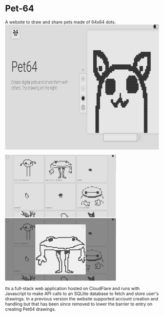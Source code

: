 # Pet-64
A website to draw and share pets made of 64x64 dots.  
 <img alt="gif of gameplay" src="./READMEthumbnail.png" width="726" height="410" />  
 <p float="left">
   <img alt="gif of gameplay" src="./READMEgallery.png" width="363" height="205" />  
   <img alt="gif of gameplay" src="./READMEcloseup.png" width="363" height="205" />  
 </p>
Its a full-stack web application hosted on CloudFlare and runs with Javascript to make API calls to an SQLlite database to fetch and store user's drawings. In a previous version the website supported account creation and handling but that has been since removed to lower the barrier to entry on creating Pet64 drawings.
